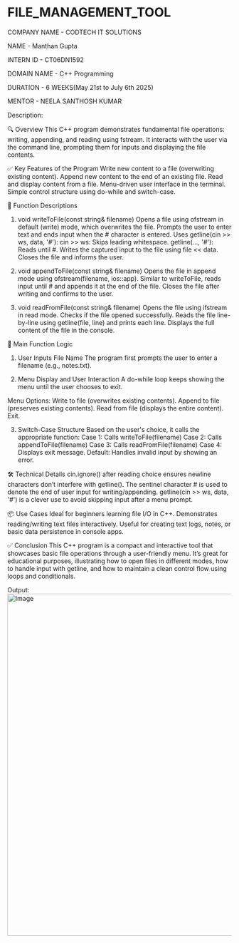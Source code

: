 # FILE_MANAGEMENT_TOOL
COMPANY NAME - CODTECH IT SOLUTIONS

NAME - Manthan Gupta

INTERN ID - CT06DN1592

DOMAIN NAME - C++ Programming 

DURATION - 6 WEEKS(May 21st to July 6th 2025)

MENTOR - NEELA SANTHOSH KUMAR

Description:

🔍 Overview
This C++ program demonstrates fundamental file operations: writing, appending, and reading using fstream. It interacts with the user via the command line, prompting them for inputs and displaying the file contents.

✅ Key Features of the Program
Write new content to a file (overwriting existing content).
Append new content to the end of an existing file.
Read and display content from a file.
Menu-driven user interface in the terminal.
Simple control structure using do-while and switch-case.

🔁 Function Descriptions
1. void writeToFile(const string& filename)
Opens a file using ofstream in default (write) mode, which overwrites the file.
Prompts the user to enter text and ends input when the # character is entered.
Uses getline(cin >> ws, data, '#'):
cin >> ws: Skips leading whitespace.
getline(..., '#'): Reads until #.
Writes the captured input to the file using file << data.
Closes the file and informs the user.

2. void appendToFile(const string& filename)
Opens the file in append mode using ofstream(filename, ios::app).
Similar to writeToFile, reads input until # and appends it at the end of the file.
Closes the file after writing and confirms to the user.

3. void readFromFile(const string& filename)
Opens the file using ifstream in read mode.
Checks if the file opened successfully.
Reads the file line-by-line using getline(file, line) and prints each line.
Displays the full content of the file in the console.

🧠 Main Function Logic
1. User Inputs File Name
The program first prompts the user to enter a filename (e.g., notes.txt).

2. Menu Display and User Interaction
A do-while loop keeps showing the menu until the user chooses to exit.

Menu Options:
Write to file (overwrites existing contents).
Append to file (preserves existing contents).
Read from file (displays the entire content).
Exit.

3. Switch-Case Structure
Based on the user's choice, it calls the appropriate function:
Case 1: Calls writeToFile(filename)
Case 2: Calls appendToFile(filename)
Case 3: Calls readFromFile(filename)
Case 4: Displays exit message.
Default: Handles invalid input by showing an error.

🛠️ Technical Details
cin.ignore() after reading choice ensures newline characters don’t interfere with getline().
The sentinel character # is used to denote the end of user input for writing/appending.
getline(cin >> ws, data, '#') is a clever use to avoid skipping input after a menu prompt.

📦 Use Cases
Ideal for beginners learning file I/O in C++.
Demonstrates reading/writing text files interactively.
Useful for creating text logs, notes, or basic data persistence in console apps.

✅ Conclusion
This C++ program is a compact and interactive tool that showcases basic file operations through a user-friendly menu. It’s great for educational purposes, illustrating how to open files in different modes, how to handle input with getline, and how to maintain a clean control flow using loops and conditionals.

Output:
<img width="1129" height="768" alt="Image" src="https://github.com/user-attachments/assets/297ad9a6-c7cf-480c-84cd-8b89401c883d" />
